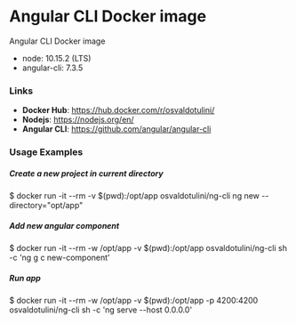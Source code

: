 # Angular CLI Docker image

Angular CLI Docker image

- node: 10.15.2 (LTS)
- angular-cli: 7.3.5


### Links

- **Docker Hub**: https://hub.docker.com/r/osvaldotulini/
- **Nodejs**: https://nodejs.org/en/
- **Angular CLI**: https://github.com/angular/angular-cli	
 
### Usage Examples

##### Create a new project in current directory
$ docker run -it --rm -v $(pwd):/opt/app osvaldotulini/ng-cli ng new <APP NAME> --directory="opt/app"

##### Add new angular component
$ docker run -it --rm -w /opt/app -v $(pwd):/opt/app osvaldotulini/ng-cli sh -c 'ng g c new-component'

##### Run app
$ docker run -it --rm -w /opt/app -v $(pwd):/opt/app -p 4200:4200 osvaldotulini/ng-cli sh -c 'ng serve --host 0.0.0.0'
